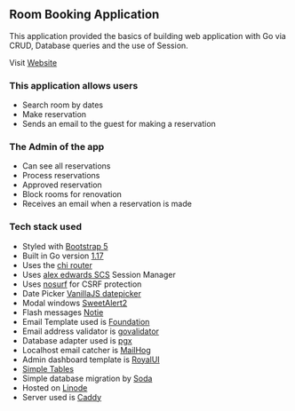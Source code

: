## Room Booking Application

This application provided the basics of building web application with Go via CRUD, Database queries and the use of Session.

Visit [Website](https://li1450-170.members.linode.com/)

### This application allows users

- Search room by dates
- Make reservation
- Sends an email to the guest for making a reservation

### The Admin of the app

- Can see all reservations
- Process reservations
- Approved reservation
- Block rooms for renovation
- Receives an email when a reservation is made

### Tech stack used

- Styled with [Bootstrap 5](https://getbootstrap.com/)
- Built in Go version [1.17](https://golang.org/dl/)
- Uses the [chi router](https://github.com/go-chi/chi/v5)
- Uses [alex edwards SCS](https://github.com/alexedwards/scs/v2) Session Manager
- Uses [nosurf](https://github.com/justinas/nosurf) for CSRF protection
- Date Picker [VanillaJS datepicker](https://mymth.github.io/vanillajs-datepicker/#/)
- Modal windows [SweetAlert2](https://sweetalert2.github.io/)
- Flash messages [Notie](https://github.com/jaredreich/notie)
- Email Template used is [Foundation](https://get.foundation/emails/getting-started.html)
- Email address validator is [govalidator](https://github.com/asaskevich/govalidator)
- Database adapter used is [pgx](https://github.com/jackc/pgx)
- Localhost email catcher is [MailHog](https://github.com/mailhog/MailHog)
- Admin dashboard template is [RoyalUI](https://github.com/BootstrapDash/RoyalUI-Free-Bootstrap-Admin-Template)
- [Simple Tables](https://github.com/fiduswriter/Simple-DataTables)
- Simple database migration by [Soda](https://gobuffalo.io/en/docs/db/toolbox/)
- Hosted on [Linode](https://www.linode.com/)
- Server used is [Caddy](https://caddyserver.com/)
